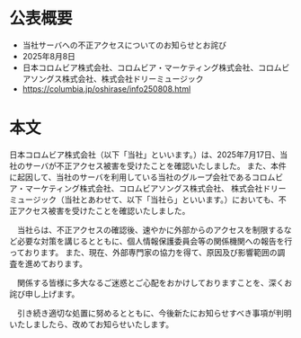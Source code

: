 # 公表概要
- 当社サーバへの不正アクセスについてのお知らせとお詫び
- 2025年8月8日
- 日本コロムビア株式会社、コロムビア・マーケティング株式会社、コロムビアソングス株式会社、株式会社ドリーミュージック
- https://columbia.jp/oshirase/info250808.html

# 本文
日本コロムビア株式会社（以下「当社」といいます。）は、2025年7月17日、当社のサーバが不正アクセス被害を受けたことを確認いたしました。 また、本件に起因して、当社のサーバを利用している当社のグループ会社であるコロムビア・マーケティング株式会社、コロムビアソングス株式会社、 株式会社ドリーミュージック（当社とあわせて、以下「当社ら」といいます。）においても、不正アクセス被害を受けたことを確認いたしました。

　当社らは、不正アクセスの確認後、速やかに外部からのアクセスを制限するなど必要な対策を講じるとともに、個人情報保護委員会等の関係機関への報告を行っております。 また、現在、外部専門家の協力を得て、原因及び影響範囲の調査を進めております。

　関係する皆様に多大なるご迷惑とご心配をおかけしておりますことを、深くお詫び申し上げます。

　引き続き適切な処置に努めるとともに、今後新たにお知らせすべき事項が判明いたしましたら、改めてお知らせいたします。
